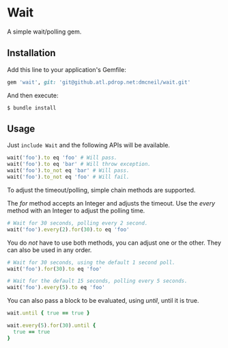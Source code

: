 # Wait

A simple wait/polling gem.

## Installation

Add this line to your application's Gemfile:

```ruby
gem 'wait', git: 'git@github.atl.pdrop.net:dmcneil/wait.git'
```

And then execute:

    $ bundle install

## Usage

Just `include Wait` and the following APIs will be available.

```ruby
wait('foo').to eq 'foo' # Will pass.
wait('foo').to eq 'bar' # Will throw exception.
wait('foo').to_not eq 'bar' # Will pass.
wait('foo').to_not eq 'foo' # Will fail.
```

To adjust the timeout/polling, simple chain methods are supported.

The *for* method accepts an Integer and adjusts the timeout. Use the *every* method with an Integer to adjust the polling time.

```ruby
# Wait for 30 seconds, polling every 2 second.
wait('foo').every(2).for(30).to eq 'foo'
```

You do *not* have to use both methods, you can adjust one or the other. They can also be used in any order.

```ruby
# Wait for 30 seconds, using the default 1 second poll.
wait('foo').for(30).to eq 'foo'

# Wait for the default 15 seconds, polling every 5 seconds.
wait('foo').every(5).to eq 'foo'
```

You can also pass a block to be evaluated, using *until*, until it is true.

```ruby
wait.until { true == true }

wait.every(5).for(30).until {
  true == true
}
```

